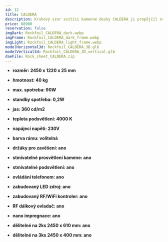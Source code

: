 ```yaml
---
id: 12
title: CALDERA
description: Kruhový vzor svítící kamenné desky CALDERA ji propůjčil svůj název. Speciálně navržené LED prosvětlení, zvýrazňuje kontrast mezi tmavými a pískově zlatými odstíny kamene.
price: 68900
reservation: false
imgDark: Rockfoil_CALDERA_dark.webp
imgFrame: Rockfoil_CALDERA_dark_frame.webp
imgLight: Rockfoil_CALDERA_light_frame.webp
modelHorizontal3d: Rockfoil_CALDERA_3D.glb
modelVertical3d: Rockfoil_CALDERA_3D_vertical.glb
daeFile: Rock_sheet_CALDERA.zip
---
```

- **rozměr: 2450 x 1220 x 25 mm**
- **hmotnost: 40 kg**
- **max. spotreba: 90W**
- **standby spotřeba: 0,2W**
- **jas: 360 cd/m2**
- **teplota podsvětlení: 4000 K**
- **napájecí napěti: 230V**
- **barva rámu: volitelná**

- **držáky pro zavěšení: ano**
- **stmívatelné prosvětlení kamene: ano**
- **stmívatelné podsvětlení: ano**
- **ovládání telefonem: ano**
- **zabudovaný LED zdroj: ano**
- **zabudovaný RF/WiFi kontroler: ano**
- **RF dálkový ovladač: ano**
- **nano impregnace: ano**
- **dělitelné na 2ks 2450 x 610 mm: ano**
- **dělitelné na 3ks 2450 x 400 mm: ano**